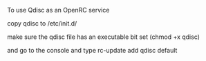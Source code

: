 To use Qdisc as an OpenRC service

copy qdisc to /etc/init.d/

make sure the qdisc file has an executable bit set (chmod +x qdisc)

and go to the console and type rc-update add qdisc default
